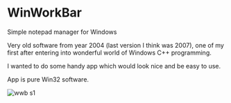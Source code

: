 # WinWorkBar
Simple notepad manager for Windows

Very old software from year 2004 (last version I think was 2007), one of my first after entering into wonderful world of Windows C++ programming.

I wanted to do some handy app which would look nice and be easy to use.

App is pure Win32 software.


![wwb s1](https://user-images.githubusercontent.com/3949132/176728045-7d4453ae-d344-4a83-93d2-057a180e6753.gif)

